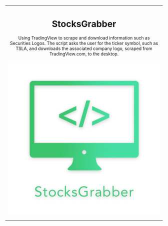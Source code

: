 <table align="center"><tr><td align="center">

# StocksGrabber
Using TradingView to scrape and download information such as Securities Logos. The script asks the user for the ticker symbol, such as TSLA, and downloads the associated company logo, scraped from TradingView.com, to the desktop. 

![logo](https://raw.githubusercontent.com/usamasaleem1/StocksGrabber/main/StocksGrabberLogo.png)
